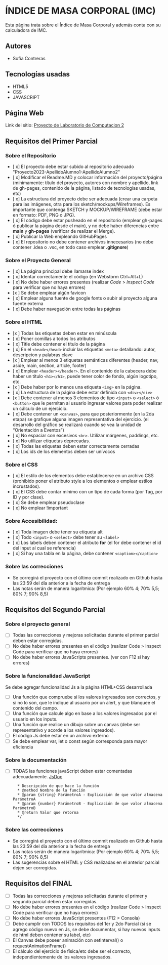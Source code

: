 # ÍNDICE DE MASA CORPORAL (IMC)
Esta página trata sobre el Índice de Masa Corporal y además conta con su calculadora de IMC.

## Autores
* Sofia Contreras

## Tecnologías usadas

* HTML5
* CSS
* JAVASCRIPT

## Página Web

Link del sitio: [Proyecto de Laboratorio de Computacion 2](https://ucc-labcompu2.github.io/proyecto2023-contreras-sofia/)

## Requisitos del Primer Parcial

### Sobre el Repositorio
- [ x] El proyecto debe estar subido al repositorio adecuado "Proyecto2023-ApellidoAlumno1-ApellidoAlumno2"
- [ x] Modificar el Readme.MD y colocar información del proyecto/página (mínimamente: título del proyecto, autores con nombre y apellido, link de gh-pages, contenido de la página,  listado de tecnologías usadas, etc)
- [ x] La estructura del proyecto debe ser adecuada (crear una carpeta para las imágenes, otra para los sketch/mockups/Wireframes). Es importante que contenga SKETCH y MOCKUP/WIREFRAME (debe estar en formato: PDF, PNG o JPG).
- [ x] El código debe estar pusheado en el repositorio (emplear gh-pages ó publicar la página desde el main), y no debe haber diferencias entre **main** y **gh-pages** (verificar de realizar el Merge).
- [ x] Publicar la Web empleando GitHubPages
- [ x] El repositorio no debe contener archivos innecesarios (no debe contener .idea o .vsc, en todo caso emplear **.gitignore**)

### Sobre el Proyecto General
- [ x] La página principal debe llamarse index
- [ x] Identar correctamente el código (en Webstorm Ctrl+Alt+L)
- [ x] No debe haber errores presentes (realizar *Code* > *Inspect Code* para verificar que no haya errores)
- [x ] Se debe emplear algún favicon
- [ x] Emplear alguna fuente de google fonts o subir al proyecto alguna fuente externa
- [ x] Debe haber navegación entre todas las páginas

### Sobre el HTML
- [x ] Todas las etiquetas deben estar en minúscula
- [ x] Poner comillas a todos los atributos
- [ x] Title debe contener el título de la página
- [ x] En el ```<head></head>``` incluir las etiquetas ```<meta>``` detallando: autor, descripcion y palabras clave
- [x ] Emplear al menos 3 etiquetas semánticas diferentes (header, nav, aside, main, section, article, footer)
- [ x] Emplear ```<header></header>```. En el contenido de la cabecera debe haber un título ```<h1></h1>```, puede tener color de fondo, algún logotipo, etc.
- [x ] Debe haber por lo menos una etiqueta ```<img>``` en la página.
- [ x] La estructura de la página debe estar definida con ```<div></div>```
- [x ] Debe contener al menos 3 elementos de tipo ```<input>``` o ```<select>``` ó ```<button>``` que le permitan al usuario ingresar valores para poder realizar un cálculo de un ejercicio.
- [ x] Debe contener un ```<canvas>```, para que posteriormente (en la 2da etapa) se grafique alguna imagen representativa del ejercicio. (el desarrollo del gráfico se realizará cuando se vea la unidad de “Orientación a Eventos”)
- [ x] No espaciar con excesivos ```<br>```. Utilizar márgenes, paddings, etc.
- [ x] No utilizar etiquetas deprecadas.
- [ x] Todas las etiquetas deben estar correctamente cerradas
- [ x] Los ids de los elementos deben ser unívocos

### Sobre el CSS
- [ x] El estilo de los elementos debe establecerse en un archivo CSS (prohibido poner el atributo style a los elementos o emplear estilos incrustados).
- [ x] El CSS debe contar mínimo con un tipo de cada forma (por Tag, por ID y por clase).
- [ x] Se debe emplear pseudoclase
- [ x] No emplear !important

### Sobre Accesibilidad:
- [ x] Toda imagen debe tener su etiqueta alt
- [ x] Todo ```<input>``` o ```<select>``` debe tener su ```<label>```
- [ x] Los labels deben contener el atributo **for** (el for debe contener el id del input al cual se referencia) 
- [ x] Si hay una tabla en la página, debe contener ```<caption></caption>```

### Sobre las correcciones
* Se corregirá el proyecto con el último commit realizado en Github hasta las 23:59 del día anterior a la fecha de entrega
* Las notas serán de manera logarítmica: (Por ejemplo 60% 4; 70% 5,5; 80% 7; 90% 8,5)



## Requisitos del Segundo Parcial

### Sobre el proyecto general
- [ ] Todas las correcciones y mejoras solicitadas durante el primer parcial deben estar corregidas.
- [ ] No debe haber errores presentes en el código (realizar Code > Inspect Code para verificar que no haya errores)
- [ ] No debe haber errores JavaScripts presentes. (ver con F12 si hay errores)

### Sobre la funcionalidad JavaScript
Se debe agregar funcionalidad Js a la página HTML+CSS desarrollada
- [ ] Una función que compruebe si los valores ingresados son correctos, y si no lo son, que le indique al usuario por un alert, y que blanquee el contenido del campo.
- [ ] Una función que calcule algo en base a los valores ingresados por el usuario en los inputs.
- [ ] Una función que realice un dibujo sobre un canvas (debe ser representativo y acorde a los valores ingreados).
- [ ] El código Js debe estar en un archivo externo
- [ ] Se debe emplear var, let o const según corresponda para mayor eficiencia

### Sobre la documentación
- [ ] TODAS las funciones javaScript deben estar comentadas adecuadamente. [JsDoc](https://jsdoc.app/about-getting-started.html)
   ```/**
     * Descripción de que hace la función
     * @method Nombre de la función
     * @param {string} ParámetroA - Explicación de que valor almacena ParámetroA
     * @param {number} ParámetroB - Explicación de que valor almacena ParámetroB
     * @return Valor que retorna
     */
   ```
   
### Sobre las correcciones
* Se corregirá el proyecto con el último commit realizado en Github hasta las 23:59 del día anterior a la fecha de entrega
* Las notas serán de manera logarítmica: (Por ejemplo 60% 4; 70% 5,5; 80% 7; 90% 8,5)
* Las sugerencias sobre el HTML y CSS realizadas en el anterior parcial dejen ser corregidas.

   
## Requisitos del FINAL
- [ ] Todas las correcciones y mejoras solicitadas durante el primer y segundo parcial deben estar corregidas.
- [ ] No debe haber errores presentes en el código (realizar Code > Inspect Code para verificar que no haya errores)
- [ ] No debe haber errores JavaScript presentes (F12 > Consola)
- [ ] Debe cumplir con TODOS los requisitos del 1er y 2do Parcial (si se agrego código nuevo en Js, se debe documentar, si hay nuevos inputs de html deben contener su label, etc)
- [ ] El Canvas debe poseer animación con setInterval() o requestAnimationFrame()
- [ ] El cálculo del ejercicio de física/etc debe ser el correcto, independientemente de los valores ingresados.
